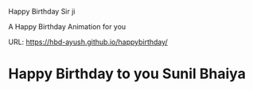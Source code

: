 Happy Birthday Sir ji

A Happy Birthday Animation for you

URL: https://hbd-ayush.github.io/happybirthday/

# Happy Birthday to you Sunil Bhaiya

